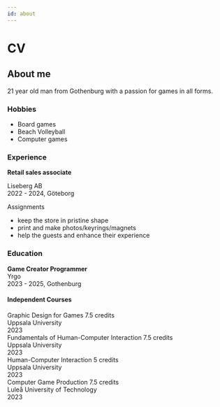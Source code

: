```yaml
---
id: about
---
```


# CV

## About me

21 year old man from Gothenburg with a passion for games in all forms.  

### Hobbies
- Board games
- Beach Volleyball
- Computer games

### Experience

**Retail sales associate** 

Liseberg AB  
2022 - 2024, Göteborg

Assignments

- keep the store in pristine shape
- print and make photos/keyrings/magnets
- help the guests and enhance their experience

### Education

**Game Creator Programmer**  
Yrgo  
2023 - 2025, Gothenburg  

#### Independent Courses
Graphic Design for Games 7.5 credits  
Uppsala University  
2023  
Fundamentals of Human-Computer Interaction 7.5 credits  
Uppsala University  
2023  
Human-Computer Interaction 5 credits  
Uppsala University  
2023  
Computer Game Production 7.5 credits  
Luleå University of Technology  
2023  
